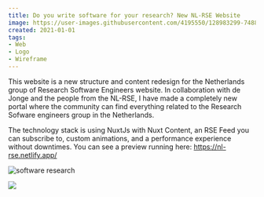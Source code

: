 ```yaml
---
title: Do you write software for your research? New NL-RSE Website  
image: https://user-images.githubusercontent.com/4195550/128983299-7488e272-59da-4a0d-979a-9a27b96432bd.png  
created: 2021-01-01  
tags:
- Web
- Logo
- Wireframe
---
```


This website is a new structure and content redesign for the Netherlands group of Research Software Engineers website. In collaboration with de Jonge and the people from the NL-RSE, I have made a completely new portal where the community can find everything related to the Research Sofware engineers group in the Netherlands. 

The technology stack is using NuxtJs with Nuxt Content, an RSE Feed you can subscribe to, custom animations, and a performance experience without downtimes. You can see a preview running here: https://nl-rse.netlify.app/

![software research](https://user-images.githubusercontent.com/4195550/128981011-dd636ae0-ca7d-4759-96e5-96ca79809cf6.jpg)

![](https://user-images.githubusercontent.com/4195550/128982099-107fe765-f4cb-44a7-8453-1aef886b34cb.png)

